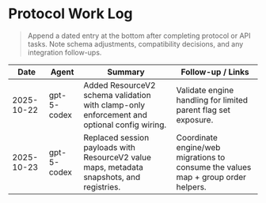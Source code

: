 # Protocol Work Log

> Append a dated entry at the bottom after completing protocol or API tasks. Note schema adjustments, compatibility decisions, and any integration follow-ups.

| Date       | Agent       | Summary                                                                                    | Follow-up / Links                                                                 |
| ---------- | ----------- | ------------------------------------------------------------------------------------------ | --------------------------------------------------------------------------------- |
| 2025-10-22 | gpt-5-codex | Added ResourceV2 schema validation with clamp-only enforcement and optional config wiring. | Validate engine handling for limited parent flag set exposure.                    |
| 2025-10-23 | gpt-5-codex | Replaced session payloads with ResourceV2 value maps, metadata snapshots, and registries.  | Coordinate engine/web migrations to consume the values map + group order helpers. |
